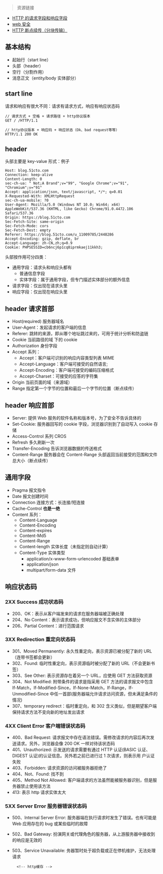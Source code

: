 > 资源链接

- [HTTP 的请求字段和响应字段](https://www.cnblogs.com/jycboy/archive/2017/02/17/http_head.html)
- [web 安全](./Web安全.md)
- [HTTP 断点续传（分块传输）](https://www.cnblogs.com/findumars/p/5745345.html)

## 基本结构

- 起始行（start line）
- 头部（header）
- 空行（分割作用）
- 消息正文（entity/body 实体部分）

## start line

请求和响应有很大不同：请求有请求方式，响应有响应状态码

```bush
// 请求方式 + 空格 + 请求路径 + http协议版本
GET / /HTTP/1.1
```

```bush
// http协议版本 + 响应码 + 响应状态（Ok、bad request等等）
HTTP/1.1 200 OK
```

## header

头部主要是 key-value 形式：例子

```bush
Host: blog.51cto.com
Connection: keep-alive
Content-Length: 0
sec-ch-ua: " Not;A Brand";v="99", "Google Chrome";v="91", "Chromium";v="91"
Accept: application/json, text/javascript, */*; q=0.01
X-Requested-With: XMLHttpRequest
sec-ch-ua-mobile: ?0
User-Agent: Mozilla/5.0 (Windows NT 10.0; Win64; x64) AppleWebKit/537.36 (KHTML, like Gecko) Chrome/91.0.4472.106 Safari/537.36
Origin: https://blog.51cto.com
Sec-Fetch-Site: same-origin
Sec-Fetch-Mode: cors
Sec-Fetch-Dest: empty
Referer: https://blog.51cto.com/u_11009785/2448286
Accept-Encoding: gzip, deflate, br
Accept-Language: zh-CN,zh;q=0.9
Cookie: PHPSESSID=cb6ncj6p1cq8iprmkaej11kkh3;
```

头部按作用可分四类：

- 通用字段：请求头和响应头都有
  - 普通信息字段
  - 实体字段：属于通用字段，但专门描述实体部分的额外信息
- 请求字段：仅出现在请求头里
- 响应字段：仅出现在响应头里

## header 请求首部

- Host(required) 服务器域名
- User-Agent：发起请求的客户端的信息
- Referer: 跳转的来源，即从哪个地址跳过来的，可用于统计分析和防盗链
- Cookie 当前路径的域 下的 cookie
- Authorization 身份字段
- Accept 系列：
  - Accept：客户端可识别的响应内容类型列表 MIME
  - Accept-Language：客户端可接受的自然语言;
  - Accept-Encoding：客户端可接受的编码压缩格式
  - Accept-Charset：可接受的应答的字符集
- Origin 当前页面的域（来源域）
- Range 指定第一个字节的位置和最后一个字节的位置（断点续传）

## header 响应首部

- Server: 提供 Web 服务的软件名称和版本号，为了安全不告诉具体的
- Set-Cookie: 服务器回写的 cookie 字段，浏览器识别到了自动写入 cookie 存储
- Access-Control 系列 CROS
- Refresh 多久刷新一次
- Transfer-Encoding 告诉浏览器数据的传送格式
- Content-Range 服务器会在 Content-Range 头部返回当前接受的范围和文件总大小（断点续传）

## 通用字段

- Pragma 报文指令
- Date 报文创建时间
- Connection 连接方式：长连接/短连接
- Cache-Control **也是一绝**
- Content 系列：
  - Content-Language
  - Content-Encoding
  - Content-expires
  - Content-Md5
  - Content-Range
  - Content-length 实体长度（未指定则自动计算）
  - Content-Type 实体类型
    - application/x-www-form-urlencoded 基础表单
    - application/json
    - multipart/form-data 文件

## 响应状态码

### 2XX Success 成功状态码

- 200、OK：表示从客户端发来的请求在服务器端被正确处理
- 204、No Content：表示请求成功，但响应报文不含实体的主体部分
- 206、Partial Content：进行范围请求

### 3XX Redirection 重定向状态码

- 301、Moved Permanently: 永久性重定向，表示资源已被分配了新的 URL（连带书签都会更新）
- 302、Found: 临时性重定向，表示资源临时被分配了新的 URL（不会更新书签）
- 303、See Other: 表示资源存在着另一个 URL，应使用 GET 方法获取资源
- 304、Not Modified: 附带条件的请求是指采用 GET 方法的请求报文中包含 If-Match，If-Modified-Since，If-None-Match，If-Range，If-Unmodified-Since 中任一首部(服务器端允许请求访问资源，但未满足条件的情况)
- 307、temporary redirect：临时重定向，和 302 含义类似，但是期望客户端保持请求方法不变向新的地址发出请求

### 4XX Client Error 客户端错误状态码

- 400、Bad Request: 请求报文中存在语法错误。需修改请求的内容后再次发送请求。另外，浏览器会像 200 OK 一样对待该状态码
- 401、Unauthorized: 示发送的请求需要有通过 HTTP 认证(BASIC 认证、DIGEST 认证)的认证信息。另外若之前已进行过 1 次请求，则表示用 户认证失败
- 403、Forbidden: 请求资源的访问被服务器拒绝了
- 404、Not、Found: 找不到
- 405、Method Not Allowed: 客户端请求的方法虽然能被服务器识别，但是服务器禁止使用该方法
- 413: 表示 http 请求实体太大

### 5XX Server Error 服务器错误状态码

- 500、Internal Server Error: 服务器端在执行请求时发生了错误。也有可能是 Web 应用存在的 bug 或某些临时的故障
- 502、Bad Gateway: 扮演网关或代理角色的服务器，从上游服务器中接收到的响应是无效的
- 503、Service Unavailable: 务器暂时处于超负载或正在停机维护，无法处理请求

  <!-- Referrer Policy 是什么意思？ -->

        <!-- http缓存 -->
